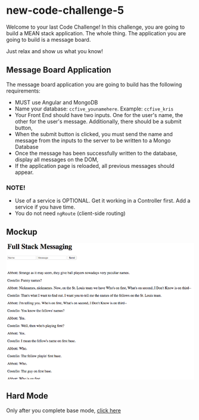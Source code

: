 # new-code-challenge-5

Welcome to your last Code Challenge! In this challenge, you are going to build a MEAN stack application. The whole thing. The application you are going to build is a message board. 

Just relax and show us what you know!

## Message Board Application

The message board application you are going to build has the following requirements:

* MUST use Angular and MongoDB
* Name your database: `ccfive_younamehere`. Example: `ccfive_kris`
* Your Front End should have two inputs. One for the user's name, the other for the user's message. Additionally, there should be a submit button,
* When the submit button is clicked, you must send the name and message from the inputs to the server to be written to a Mongo Database
* Once the message has been successfully written to the database, display all messages on the DOM,
* If the application page is reloaded, all previous messages should appear.

### NOTE!

* Use of a service is OPTIONAL. Get it working in a Controller first. Add a service if you have time.
* You do not need `ngRoute` (client-side routing)

## Mockup

![Wireframe](images/wireframe.png)


## Hard Mode

Only after you complete base mode, [click here](supplemental-documentation/hard-mode.md)
